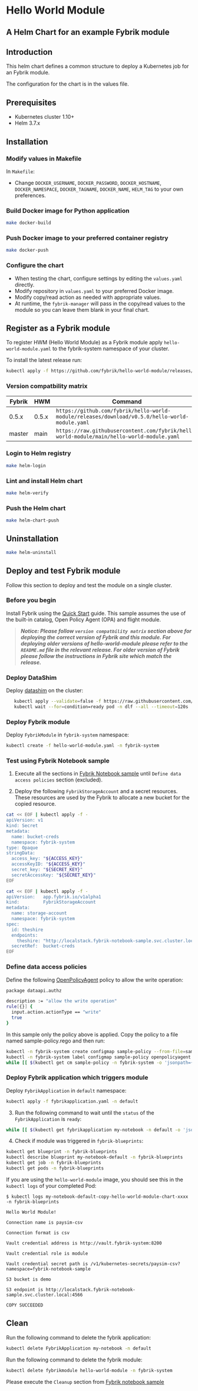 # Hello World Module
## A Helm Chart for an example Fybrik module

## Introduction

This helm chart defines a common structure to deploy a Kubernetes job for an Fybrik module.

The configuration for the chart is in the values file.

## Prerequisites

- Kubernetes cluster 1.10+
- Helm 3.7.x

## Installation

### Modify values in Makefile

In `Makefile`:
- Change `DOCKER_USERNAME`, `DOCKER_PASSWORD`, `DOCKER_HOSTNAME`, `DOCKER_NAMESPACE`, `DOCKER_TAGNAME`, `DOCKER_NAME`, `HELM_TAG` to your own preferences.

### Build Docker image for Python application
```bash
make docker-build
```

### Push Docker image to your preferred container registry
```bash
make docker-push
```

### Configure the chart
- When testing the chart, configure settings by editing the `values.yaml` directly.
- Modify repository in `values.yaml` to your preferred Docker image. 
- Modify copy/read action as needed with appropriate values.
- At runtime, the `fybrik-manager` will pass in the copy/read values to the module so you can leave them blank in your final chart. 

## Register as a Fybrik module

To register HWM (Hello World Module) as a Fybrik module apply `hello-world-module.yaml` to the fybrik-system namespace of your cluster.

To install the latest release run:

```bash
kubectl apply -f https://github.com/fybrik/hello-world-module/releases/latest/download/hello-world-module.yaml -n fybrik-system
```

### Version compatbility matrix

| Fybrik           | HWM     | Command
| ---              | ---     | ---
| 0.5.x            | 0.5.x   | `https://github.com/fybrik/hello-world-module/releases/download/v0.5.0/hello-world-module.yaml`
| master           | main    | `https://raw.githubusercontent.com/fybrik/hello-world-module/main/hello-world-module.yaml`



### Login to Helm registry
```bash
make helm-login
```

### Lint and install Helm chart
```bash
make helm-verify
```

### Push the Helm chart

```bash
make helm-chart-push
```

## Uninstallation
```bash
make helm-uninstall
```

## Deploy and test Fybrik module

Follow this section to deploy and test the module on a single cluster.

### Before you begin

Install Fybrik using the [Quick Start](https://fybrik.io/dev/get-started/quickstart/) guide. This sample assumes the use of the built-in catalog, Open Policy Agent (OPA) and flight module.

> ***Notice: Please follow `version compatbility matrix` section above for deploying the correct version of Fybrik and this module. 
For deploying older versions of hello-world-module please refer to the `README.md` file in the relevant release. For older version of Fybrik please follow the instructions in Fybrik site which match the release.***

### Deploy DataShim

Deploy [datashim](https://github.com/datashim-io/datashim) on the cluster:

```bash
   kubectl apply --validate=false -f https://raw.githubusercontent.com/datashim-io/datashim/master/release-tools/manifests/dlf.yaml
   kubectl wait --for=condition=ready pod -n dlf --all --timeout=120s
```

### Deploy Fybrik module

Deploy `FybrikModule` in `fybrik-system` namespace:
```bash
kubectl create -f hello-world-module.yaml -n fybrik-system
```
### Test using Fybrik Notebook sample

1. Execute all the sections in [Fybrik Notebook sample](https://fybrik.io/dev/samples/notebook/) until `Define data access policies` section (excluded).

1. Deploy the following `FybrikStorageAccount` and a secret resources. These resources are used by the Fybrik to allocate a new bucket for the copied resource.

```bash
cat << EOF | kubectl apply -f -
apiVersion: v1
kind: Secret
metadata:
  name: bucket-creds
  namespace: fybrik-system
type: Opaque
stringData:
  access_key: "${ACCESS_KEY}"
  accessKeyID: "${ACCESS_KEY}"
  secret_key: "${SECRET_KEY}"
  secretAccessKey: "${SECRET_KEY}"
EOF
```
```bash
cat << EOF | kubectl apply -f -
apiVersion:   app.fybrik.io/v1alpha1
kind:         FybrikStorageAccount
metadata:
  name: storage-account
  namespace: fybrik-system
spec:
  id: theshire
  endpoints:
    theshire: "http://localstack.fybrik-notebook-sample.svc.cluster.local:4566"
  secretRef:  bucket-creds
EOF
```

### Define data access policies

  Define the following [OpenPolicyAgent](https://www.openpolicyagent.org/) policy to allow the write operation:

```bash
package dataapi.authz

description := "allow the write operation"
rule[{}] {
  input.action.actionType == "write"
  true
}
```

  In this sample only the policy above is applied. Copy the policy to a file named sample-policy.rego and then run:

```bash
kubectl -n fybrik-system create configmap sample-policy --from-file=sample-policy.rego
kubectl -n fybrik-system label configmap sample-policy openpolicyagent.org/policy=rego
while [[ $(kubectl get cm sample-policy -n fybrik-system -o 'jsonpath={.metadata.annotations.openpolicyagent\.org/policy-status}') != '{"status":"ok"}' ]]; do echo "waiting for policy to be applied" && sleep 5; done
```
### Deploy Fybrik application which triggers module
Deploy `FybrikApplication` in `default` namespace:
```bash
kubectl apply -f fybrikapplication.yaml -n default
```
3.  Run the following command to wait until the `status` of the `FybrikApplication` is `ready`:
```bash
while [[ $(kubectl get fybrikapplication my-notebook -n default -o 'jsonpath={.status.ready}') != "true" ]]; do echo "waiting for FybrikApplication" && sleep 5; done
```

4.  Check if module was triggered in `fybrik-blueprints`:
```bash
kubectl get blueprint -n fybrik-blueprints
kubectl describe blueprint my-notebook-default -n fybrik-blueprints
kubectl get job -n fybrik-blueprints
kubectl get pods -n fybrik-blueprints
```
If you are using the `hello-world-module` image, you should see this in the `kubectl logs` of your completed Pod:
```
$ kubectl logs my-notebook-default-copy-hello-world-module-chart-xxxx -n fybrik-blueprints

Hello World Module!

Connection name is paysim-csv

Connection format is csv

Vault credential address is http://vault.fybrik-system:8200

Vault credential role is module

Vault credential secret path is /v1/kubernetes-secrets/paysim-csv?namespace=fybrik-notebook-sample

S3 bucket is demo

S3 endpoint is http://localstack.fybrik-notebook-sample.svc.cluster.local:4566

COPY SUCCEEDED
```

## Clean

Run the following command to delete the fybrik application:
```bash
kubectl delete FybrikApplication my-notebook -n default
```

Run the following command to delete the fybrik module:
```bash
kubectl delete fybrikmodule hello-world-module -n fybrik-system
```

Please execute the `Cleanup` section from [Fybrik notebook sample](https://fybrik.io/dev/samples/notebook/)

